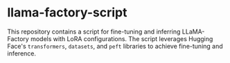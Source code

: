 # llama-factory-script
This repository contains a script for fine-tuning and inferring LLaMA-Factory models with LoRA configurations. The script leverages Hugging Face's `transformers`, `datasets`, and `peft` libraries to achieve fine-tuning and inference.
